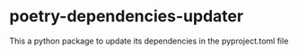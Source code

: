 # poetry-dependencies-updater
This a python package to update its dependencies in the pyproject.toml file
